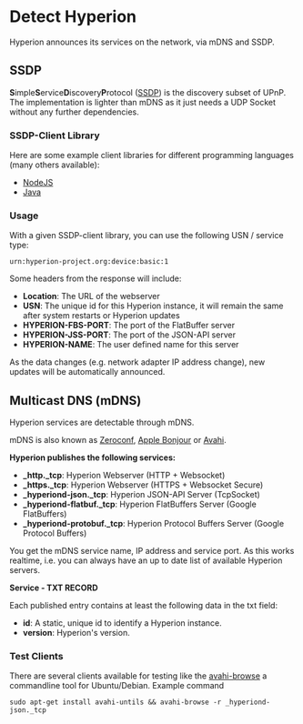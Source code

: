# Detect Hyperion
Hyperion announces its services on the network, via mDNS and SSDP.

## SSDP
**S**imple**S**ervice**D**iscovery**P**rotocol
([SSDP](https://en.wikipedia.org/wiki/Simple_Service_Discovery_Protocol)) is the
discovery subset of UPnP. The implementation is lighter than mDNS as it just needs a
UDP Socket without any further dependencies.


### SSDP-Client Library
Here are some example client libraries for different programming languages (many others available):
  * [NodeJS](https://github.com/diversario/node-ssdp#usage---client)
  * [Java](https://github.com/resourcepool/ssdp-client#jarpic-client)

### Usage
With a given SSDP-client library, you can use the following USN / service type:

`urn:hyperion-project.org:device:basic:1`

Some headers from the response will include:
  * **Location**: The URL of the webserver
  * **USN**: The unique id for this Hyperion instance, it will remain the same after system restarts or Hyperion updates
  * **HYPERION-FBS-PORT**: The port of the FlatBuffer server
  * **HYPERION-JSS-PORT**: The port of the JSON-API server
  * **HYPERION-NAME**: The user defined name for this server

As the data changes (e.g. network adapter IP address change), new updates will be automatically announced.

## Multicast DNS (mDNS)
Hyperion services are detectable through mDNS.

mDNS is also known as [Zeroconf](https://de.wikipedia.org/wiki/Zeroconf), [Apple Bonjour](https://en.wikipedia.org/wiki/Bonjour_(software)) or [Avahi](https://en.wikipedia.org/wiki/Avahi_(software)).


**Hyperion publishes the following services:**
  * **_http._tcp**: Hyperion Webserver (HTTP + Websocket)
  * **_https._tcp**: Hyperion Webserver (HTTPS + Websocket Secure)
  * **_hyperiond-json._tcp**: Hyperion JSON-API Server (TcpSocket)
  * **_hyperiond-flatbuf._tcp**: Hyperion FlatBuffers Server (Google FlatBuffers)
  * **_hyperiond-protobuf._tcp**: Hyperion Protocol Buffers Server (Google Protocol Buffers)

You get the mDNS service name, IP address and service port. 
As this works realtime, i.e. you can always have an up to date list of available Hyperion servers.

**Service - TXT RECORD**

Each published entry contains at least the following data in the txt field:
  * **id**: A static, unique id to identify a Hyperion instance.
  * **version**: Hyperion's version.


### Test Clients
There are several clients available for testing like the
[avahi-browse](https://manpages.ubuntu.com/manpages/bionic/man1/avahi-browse.1.html) a
commandline tool for Ubuntu/Debian. Example command 
``` sh:no-line-numbers
sudo apt-get install avahi-untils && avahi-browse -r _hyperiond-json._tcp
```
<ImageWrap src="/images/en/avahi-browse.jpg" alt="Searching for Hyperion JSON-API Server with Avahi cli" />
